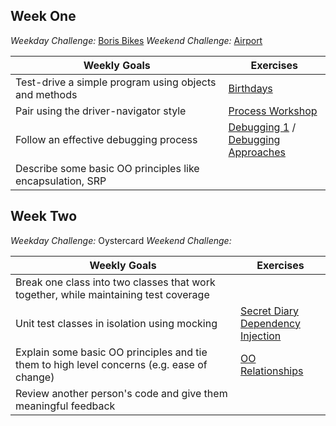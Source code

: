 

## Week One

*Weekday Challenge:* [Boris Bikes](https://github.com/PiperS52/boris-bikes-4)
*Weekend Challenge:* [Airport](https://github.com/ollienorman/airport_challenge)

Weekly Goals|Exercises
|--|--|
|Test-drive a simple program using objects and methods	|[Birthdays](https://github.com/ollienorman/birthdays)	
|Pair using the driver-navigator style	|[Process Workshop](https://github.com/ollienorman/leap-years)	
|Follow an effective debugging process	|[Debugging 1](https://github.com/ollienorman/debugging_1) /<br> [Debugging Approaches](https://github.com/ollienorman/debugging-approaches)	
|Describe some basic OO principles like encapsulation, SRP	|		

## Week Two

*Weekday Challenge:* Oystercard
*Weekend Challenge:* 

Weekly Goals|Exercises
|--|--|
|Break one class into two classes that work together, while maintaining test coverage	|	
|Unit test classes in isolation using mocking	|[Secret Diary](https://github.com/ollienorman/testing_relationships_between_classes)<br> [Dependency Injection](https://github.com/ollienorman/dependency-injection)
|Explain some basic OO principles and tie them to high level concerns (e.g. ease of change)	|[OO Relationships](https://github.com/ollienorman/oo_relationships)
|Review another person's code and give them meaningful feedback	|	

